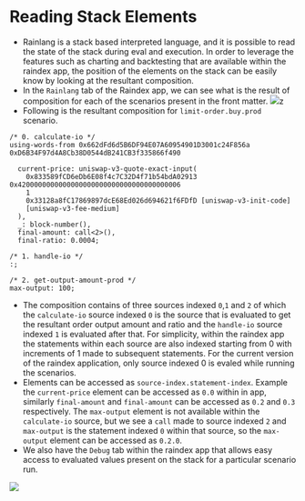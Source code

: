 # Reading Stack Elements
- Rainlang is a stack based interpreted language, and it is possible to read the state of the stack during eval and execution. In order to leverage the features such as charting and backtesting that are available within the raindex app, the position of the elements on the stack can be easily know by looking at the resultant composition.
- In the `Rainlang` tab of the Raindex app, we can see what is the result of composition for each of the scenarios present in the front matter. 
<img src="/img/rainlang_tab.png" />z 
- Following is the resultant composition for `limit-order.buy.prod` scenario.
```
/* 0. calculate-io */ 
using-words-from 0x662dFd6d5B6DF94E07A60954901D3001c24F856a 0xD6B34F97d4A8Cb38D0544dB241CB3f335866f490
  
  current-price: uniswap-v3-quote-exact-input(
    0x833589fCD6eDb6E08f4c7C32D4f71b54bdA02913 0x4200000000000000000000000000000000000006 
    1
    0x33128a8fC17869897dcE68Ed026d694621f6FDfD [uniswap-v3-init-code]
    [uniswap-v3-fee-medium]
  ),
  _: block-number(),
  final-amount: call<2>(),
  final-ratio: 0.0004;

/* 1. handle-io */ 
:;

/* 2. get-output-amount-prod */ 
max-output: 100;
```
- The composition contains of three sources indexed `0`,`1` and `2` of which the `calculate-io` source indexed `0` is the source that is evaluated to get the resultant order output amount and ratio and the `handle-io` source indexed `1` is evaluated after that. For simplicity, within the raindex app the statements within each source are also indexed starting from 0 with increments of 1 made to subsequent statements. For the current version of the raindex application, only source indexed 0 is evaled while running the scenarios.
- Elements can be accessed as `source-index.statement-index`. Example the `current-price` element can be accessed as `0.0` within in app, similarly `final-amount` and `final-amount` can be accessed as `0.2` and `0.3` respectively. The `max-output` element is not available within the `calculate-io` source, but we see a `call` made to source indexed `2` and `max-output` is the statement indexed `0` within that source, so the `max-output` element can be accessed as `0.2.0`.
- We also have the `Debug` tab within the raindex app that allows easy access to evaluated values present on the stack for a particular scenario run.  
<img src="/img/debug_tab.png" />